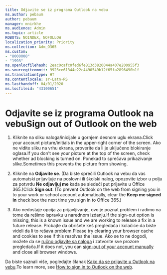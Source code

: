 ```yaml
---
title: Odjavite se iz programa Outlook na vebu
ms.author: pebaum
author: pebaum
manager: mnirkhe
ms.audience: Admin
ms.topic: article
ROBOTS: NOINDEX, NOFOLLOW
localization_priority: Priority
ms.collection: Adm_O365
ms.custom:
- "8000008"
- "1993"
ms.openlocfilehash: 2eac0cafc0fed6fe813d3820044a407e200955f3
ms.sourcegitcommit: 9923ce61344e22c4490549b12f65fa2896490b1f
ms.translationtype: HT
ms.contentlocale: sr-Latn-RS
ms.lasthandoff: 04/01/2020
ms.locfileid: "43100651"
---
```

# <a name="sign-out-of-outlook-on-the-web"></a><span data-ttu-id="28f4b-102">Odjavite se iz programa Outlook na vebu</span><span class="sxs-lookup"><span data-stu-id="28f4b-102">Sign out of Outlook on the web</span></span>

1. <span data-ttu-id="28f4b-103">Kliknite na sliku naloga/inicijale u gornjem desnom uglu ekrana.</span><span class="sxs-lookup"><span data-stu-id="28f4b-103">Click your account picture/initials in the upper-right corner of the screen.</span></span> <span data-ttu-id="28f4b-104">Ako ne vidite sliku na vrhu ekrana, proverite da li je uključeno blokiranje oglasa.</span><span class="sxs-lookup"><span data-stu-id="28f4b-104">If you don't see your picture at the top of the screen, check whether ad blocking is turned on.</span></span> <span data-ttu-id="28f4b-105">Ponekad to sprečava prikazivanje slike.</span><span class="sxs-lookup"><span data-stu-id="28f4b-105">Sometimes this prevents the picture from showing.</span></span>

2. <span data-ttu-id="28f4b-106">Kliknite na **Odjavite se**. (Da biste sprečili Outlook na vebu da vas automatski prijavljuje na poslovni ili školski nalog, opozovite izbor u polju za potvrdu **Ne odjavljuj me** kada se sledeći put prijavite u Office 365.)</span><span class="sxs-lookup"><span data-stu-id="28f4b-106">Click **Sign out**. (To prevent Outlook on the web from signing you in to your work or school account automatically, clear the **Keep me signed in** check box the next time you sign in to Office 365.)</span></span>

3. <span data-ttu-id="28f4b-107">Ako nedostaje opcija za prijavljivanje, ovo je poznat problem i radimo na tome da rešimo ispravku u narednom izdanju.</span><span class="sxs-lookup"><span data-stu-id="28f4b-107">If the sign-out option is missing, this is a known issue and we are working to release a fix in a future release.</span></span>  <span data-ttu-id="28f4b-108">Probajte da obrišete keš pregledača i kolačiće da biste videli da li to rešava problem.</span><span class="sxs-lookup"><span data-stu-id="28f4b-108">Please try clearing your browser cache and cookies to see if this resolves the issue.</span></span>  <span data-ttu-id="28f4b-109">Ako se to ne dogodi, možete da se [ručno odjavite sa naloga](https://login.live.com/logout.srf) i zatvorite sve prozore pregledača.</span><span class="sxs-lookup"><span data-stu-id="28f4b-109">If it does not, you can [sign-out of your account manually](https://login.live.com/logout.srf) and close all browser windows.</span></span>

<span data-ttu-id="28f4b-110">Da biste saznali više, pogledajte članak [Kako da se prijavite u Outlook na vebu](https://support.office.com/article/how-to-sign-in-to-outlook-on-the-web-763fab4d-0138-4814-b450-37fc286bcb79).</span><span class="sxs-lookup"><span data-stu-id="28f4b-110">To learn more, see [How to sign in to Outlook on the web](https://support.office.com/article/how-to-sign-in-to-outlook-on-the-web-763fab4d-0138-4814-b450-37fc286bcb79).</span></span>

